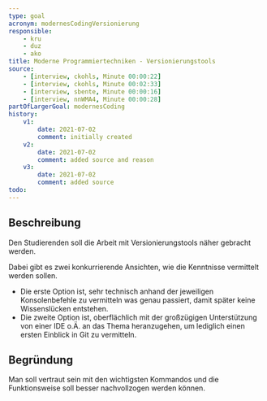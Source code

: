 ```yaml
---
type: goal
acronym: modernesCodingVersionierung
responsible: 
    - kru
    - duz
    - ako
title: Moderne Programmiertechniken - Versionierungstools
source:
    - [interview, ckohls, Minute 00:00:22]
    - [interview, ckohls, Minute 00:02:33]
    - [interview, sbente, Minute 00:00:16]
    - [interview, nnWMA4, Minute 00:00:28]
partOfLargerGoal: modernesCoding
history:
    v1:
        date: 2021-07-02
        comment: initially created
    v2:
        date: 2021-07-02
        comment: added source and reason
    v3:
        date: 2021-07-02
        comment: added source
todo: 
---
```


## Beschreibung

Den Studierenden soll die Arbeit mit Versionierungstools näher gebracht werden.

Dabei gibt es zwei konkurrierende Ansichten, wie die Kenntnisse vermittelt werden sollen.
* Die erste Option ist, sehr technisch anhand der jeweiligen Konsolenbefehle zu vermitteln was genau passiert, damit später keine Wissenslücken entstehen.
* Die zweite Option ist, oberflächlich mit der großzügigen Unterstützung von einer IDE o.Ä. an das Thema heranzugehen, um lediglich einen ersten Einblick in Git zu vermitteln. 

## Begründung

Man soll vertraut sein mit den wichtigsten Kommandos und die Funktionsweise soll besser nachvollzogen werden können.